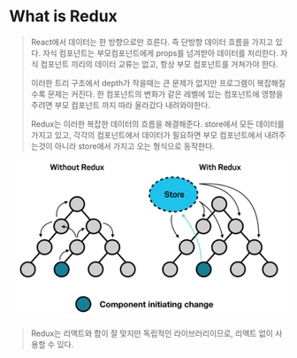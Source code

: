 # What is Redux

> React에서 데이터는 한 방향으로만 흐른다. 즉 단방향 데이터 흐름을 가지고 있다. 자식 컴포넌트는 부모컴포넌트에게 props를 넘겨받아 데이터를 처리한다. 자식 컴포넌트 끼리의 데이터 교류는 없고, 항상 부모 컴포넌트를 거쳐가야 한다. 
>
> 이러한 트리 구조에서 depth가 작을때는 큰 문제가 없지만 프로그램이 복잡해질수록 문제는 커진다. 한 컴포넌트의 변화가 같은 레벨에 있는 컴포넌트에 영향을 주려면 부모 컴포넌트 까지 따라 올라갔다 내려와야한다.
>
> Redux는 이러한 복잡한 데이터의 흐름을 해결해준다. store에서 모든 데이터를 가지고 있고, 각각의 컴포넌트에서 데이터가 필요하면 부모 컴포넌트에서 내려주는것이 아니라 store에서 가지고 오는 형식으로 동작한다.



![redux](./redux.png)



> Redux는 리액트와 합이 잘 맞지만 독립적인 라이브러리이므로, 리액트 없이 사용할 수 있다.